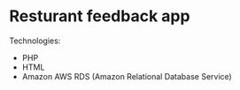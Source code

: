 # Resturant feedback app

 Technologies:
 - PHP
 - HTML
 - Amazon AWS RDS (Amazon Relational Database Service)
 
